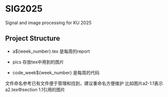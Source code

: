 # SIG2025
Signal and image processing for KU 2025 

## Project Structure

* a${week_number}.tex 是每周的report

* pics 存放tex中用到的图片

* code_week${week_number} 是每周的代码

文件命名参考已有文件便于管理和找到，建议重命名方便维护 比如图片a2-1.1表示a2.tex中section 1.1引用的图片
